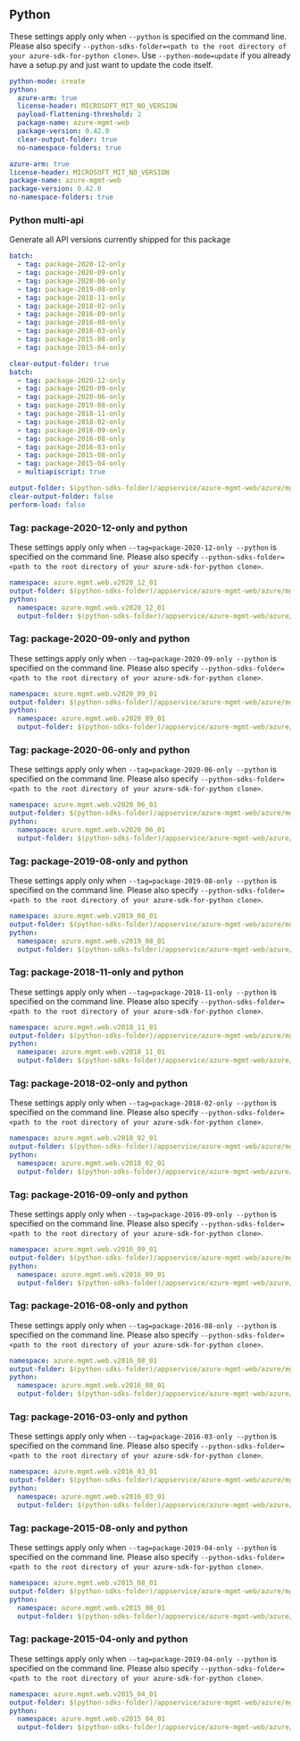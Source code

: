 ## Python

These settings apply only when `--python` is specified on the command line.
Please also specify `--python-sdks-folder=<path to the root directory of your azure-sdk-for-python clone>`.
Use `--python-mode=update` if you already have a setup.py and just want to update the code itself.

``` yaml $(python) && !$(track2)
python-mode: create
python:
  azure-arm: true
  license-header: MICROSOFT_MIT_NO_VERSION
  payload-flattening-threshold: 2
  package-name: azure-mgmt-web
  package-version: 0.42.0
  clear-output-folder: true
  no-namespace-folders: true
```

``` yaml $(python) && $(track2)
azure-arm: true
license-header: MICROSOFT_MIT_NO_VERSION
package-name: azure-mgmt-web
package-version: 0.42.0
no-namespace-folders: true
```

### Python multi-api

Generate all API versions currently shipped for this package

```yaml $(python) && $(multiapi) && !$(track2)
batch:
  - tag: package-2020-12-only
  - tag: package-2020-09-only
  - tag: package-2020-06-only
  - tag: package-2019-08-only
  - tag: package-2018-11-only
  - tag: package-2018-02-only
  - tag: package-2016-09-only
  - tag: package-2016-08-only
  - tag: package-2016-03-only
  - tag: package-2015-08-only
  - tag: package-2015-04-only
```

```yaml $(python) && $(multiapi) && $(track2)
clear-output-folder: true
batch:
  - tag: package-2020-12-only
  - tag: package-2020-09-only
  - tag: package-2020-06-only
  - tag: package-2019-08-only
  - tag: package-2018-11-only
  - tag: package-2018-02-only
  - tag: package-2016-09-only
  - tag: package-2016-08-only
  - tag: package-2016-03-only
  - tag: package-2015-08-only
  - tag: package-2015-04-only
  - multiapiscript: true
```

``` yaml $(multiapiscript)
output-folder: $(python-sdks-folder)/appservice/azure-mgmt-web/azure/mgmt/web/
clear-output-folder: false
perform-load: false
```
### Tag: package-2020-12-only and python

These settings apply only when `--tag=package-2020-12-only --python` is specified on the command line.
Please also specify `--python-sdks-folder=<path to the root directory of your azure-sdk-for-python clone>`.

``` yaml $(tag) == 'package-2020-12-only' && $(python)
namespace: azure.mgmt.web.v2020_12_01
output-folder: $(python-sdks-folder)/appservice/azure-mgmt-web/azure/mgmt/web/v2020_12_01
python:
  namespace: azure.mgmt.web.v2020_12_01
  output-folder: $(python-sdks-folder)/appservice/azure-mgmt-web/azure/mgmt/web/v2020_12_01
```

### Tag: package-2020-09-only and python

These settings apply only when `--tag=package-2020-09-only --python` is specified on the command line.
Please also specify `--python-sdks-folder=<path to the root directory of your azure-sdk-for-python clone>`.

``` yaml $(tag) == 'package-2020-09-only' && $(python)
namespace: azure.mgmt.web.v2020_09_01
output-folder: $(python-sdks-folder)/appservice/azure-mgmt-web/azure/mgmt/web/v2020_09_01
python:
  namespace: azure.mgmt.web.v2020_09_01
  output-folder: $(python-sdks-folder)/appservice/azure-mgmt-web/azure/mgmt/web/v2020_09_01
```

### Tag: package-2020-06-only and python

These settings apply only when `--tag=package-2020-06-only --python` is specified on the command line.
Please also specify `--python-sdks-folder=<path to the root directory of your azure-sdk-for-python clone>`.

``` yaml $(tag) == 'package-2020-06-only' && $(python)
namespace: azure.mgmt.web.v2020_06_01
output-folder: $(python-sdks-folder)/appservice/azure-mgmt-web/azure/mgmt/web/v2020_06_01
python:
  namespace: azure.mgmt.web.v2020_06_01
  output-folder: $(python-sdks-folder)/appservice/azure-mgmt-web/azure/mgmt/web/v2020_06_01
```

### Tag: package-2019-08-only and python

These settings apply only when `--tag=package-2019-08-only --python` is specified on the command line.
Please also specify `--python-sdks-folder=<path to the root directory of your azure-sdk-for-python clone>`.

``` yaml $(tag) == 'package-2019-08-only' && $(python)
namespace: azure.mgmt.web.v2019_08_01
output-folder: $(python-sdks-folder)/appservice/azure-mgmt-web/azure/mgmt/web/v2019_08_01
python:
  namespace: azure.mgmt.web.v2019_08_01
  output-folder: $(python-sdks-folder)/appservice/azure-mgmt-web/azure/mgmt/web/v2019_08_01
```

### Tag: package-2018-11-only and python

These settings apply only when `--tag=package-2018-11-only --python` is specified on the command line.
Please also specify `--python-sdks-folder=<path to the root directory of your azure-sdk-for-python clone>`.

``` yaml $(tag) == 'package-2018-11-only' && $(python)
namespace: azure.mgmt.web.v2018_11_01
output-folder: $(python-sdks-folder)/appservice/azure-mgmt-web/azure/mgmt/web/v2018_11_01
python:
  namespace: azure.mgmt.web.v2018_11_01
  output-folder: $(python-sdks-folder)/appservice/azure-mgmt-web/azure/mgmt/web/v2018_11_01
```

### Tag: package-2018-02-only and python

These settings apply only when `--tag=package-2018-02-only --python` is specified on the command line.
Please also specify `--python-sdks-folder=<path to the root directory of your azure-sdk-for-python clone>`.

``` yaml $(tag) == 'package-2018-02-only' && $(python)
namespace: azure.mgmt.web.v2018_02_01
output-folder: $(python-sdks-folder)/appservice/azure-mgmt-web/azure/mgmt/web/v2018_02_01
python:
  namespace: azure.mgmt.web.v2018_02_01
  output-folder: $(python-sdks-folder)/appservice/azure-mgmt-web/azure/mgmt/web/v2018_02_01
```

### Tag: package-2016-09-only and python

These settings apply only when `--tag=package-2016-09-only --python` is specified on the command line.
Please also specify `--python-sdks-folder=<path to the root directory of your azure-sdk-for-python clone>`.

``` yaml $(tag) == 'package-2016-09-only' && $(python)
namespace: azure.mgmt.web.v2016_09_01
output-folder: $(python-sdks-folder)/appservice/azure-mgmt-web/azure/mgmt/web/v2016_09_01
python:
  namespace: azure.mgmt.web.v2016_09_01
  output-folder: $(python-sdks-folder)/appservice/azure-mgmt-web/azure/mgmt/web/v2016_09_01
```

### Tag: package-2016-08-only and python

These settings apply only when `--tag=package-2016-08-only --python` is specified on the command line.
Please also specify `--python-sdks-folder=<path to the root directory of your azure-sdk-for-python clone>`.

``` yaml $(tag) == 'package-2016-08-only' && $(python)
namespace: azure.mgmt.web.v2016_08_01
output-folder: $(python-sdks-folder)/appservice/azure-mgmt-web/azure/mgmt/web/v2016_08_01
python:
  namespace: azure.mgmt.web.v2016_08_01
  output-folder: $(python-sdks-folder)/appservice/azure-mgmt-web/azure/mgmt/web/v2016_08_01
```

### Tag: package-2016-03-only and python

These settings apply only when `--tag=package-2016-03-only --python` is specified on the command line.
Please also specify `--python-sdks-folder=<path to the root directory of your azure-sdk-for-python clone>`.

``` yaml $(tag) == 'package-2016-03-only' && $(python)
namespace: azure.mgmt.web.v2016_03_01
output-folder: $(python-sdks-folder)/appservice/azure-mgmt-web/azure/mgmt/web/v2016_03_01
python:
  namespace: azure.mgmt.web.v2016_03_01
  output-folder: $(python-sdks-folder)/appservice/azure-mgmt-web/azure/mgmt/web/v2016_03_01
```

### Tag: package-2015-08-only and python

These settings apply only when `--tag=package-2019-04-only --python` is specified on the command line.
Please also specify `--python-sdks-folder=<path to the root directory of your azure-sdk-for-python clone>`.

``` yaml $(tag) == 'package-2015-08-only' && $(python)
namespace: azure.mgmt.web.v2015_08_01
output-folder: $(python-sdks-folder)/appservice/azure-mgmt-web/azure/mgmt/web/v2015_08_01
python:
  namespace: azure.mgmt.web.v2015_08_01
  output-folder: $(python-sdks-folder)/appservice/azure-mgmt-web/azure/mgmt/web/v2015_08_01
```

### Tag: package-2015-04-only and python

These settings apply only when `--tag=package-2019-04-only --python` is specified on the command line.
Please also specify `--python-sdks-folder=<path to the root directory of your azure-sdk-for-python clone>`.

``` yaml $(tag) == 'package-2015-04-only' && $(python)
namespace: azure.mgmt.web.v2015_04_01
output-folder: $(python-sdks-folder)/appservice/azure-mgmt-web/azure/mgmt/web/v2015_04_01
python:
  namespace: azure.mgmt.web.v2015_04_01
  output-folder: $(python-sdks-folder)/appservice/azure-mgmt-web/azure/mgmt/web/v2015_04_01
```
